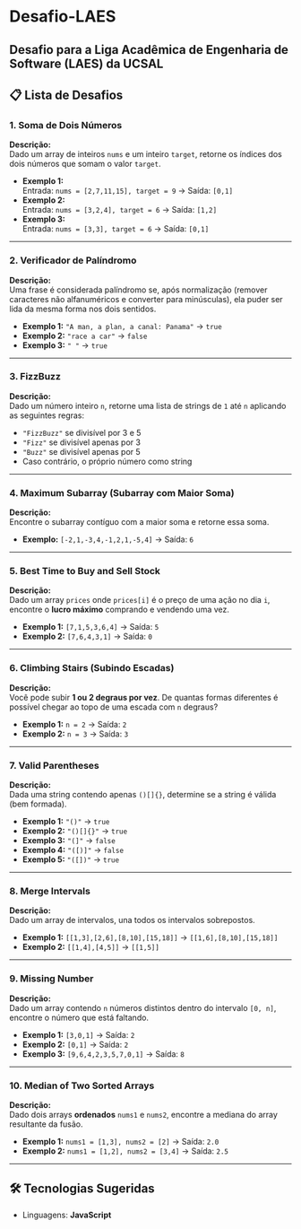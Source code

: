 # Desafio-LAES
Desafio para a Liga Acadêmica de Engenharia de Software (LAES) da UCSAL
---
## 📋 Lista de Desafios

### 1. Soma de Dois Números
**Descrição:**  
Dado um array de inteiros `nums` e um inteiro `target`, retorne os índices dos dois números que somam o valor `target`.

- **Exemplo 1:**  
  Entrada: `nums = [2,7,11,15], target = 9` → Saída: `[0,1]`  
- **Exemplo 2:**  
  Entrada: `nums = [3,2,4], target = 6` → Saída: `[1,2]`  
- **Exemplo 3:**  
  Entrada: `nums = [3,3], target = 6` → Saída: `[0,1]`  

---

### 2. Verificador de Palíndromo
**Descrição:**  
Uma frase é considerada palíndromo se, após normalização (remover caracteres não alfanuméricos e converter para minúsculas), ela puder ser lida da mesma forma nos dois sentidos.

- **Exemplo 1:** `"A man, a plan, a canal: Panama"` → `true`  
- **Exemplo 2:** `"race a car"` → `false`  
- **Exemplo 3:** `" "` → `true`  

---

### 3. FizzBuzz
**Descrição:**  
Dado um número inteiro `n`, retorne uma lista de strings de `1` até `n` aplicando as seguintes regras:
- `"FizzBuzz"` se divisível por 3 e 5  
- `"Fizz"` se divisível apenas por 3  
- `"Buzz"` se divisível apenas por 5  
- Caso contrário, o próprio número como string  

---

### 4. Maximum Subarray (Subarray com Maior Soma)
**Descrição:**  
Encontre o subarray contíguo com a maior soma e retorne essa soma.  

- **Exemplo:** `[-2,1,-3,4,-1,2,1,-5,4]` → Saída: `6`  

---

### 5. Best Time to Buy and Sell Stock
**Descrição:**  
Dado um array `prices` onde `prices[i]` é o preço de uma ação no dia `i`, encontre o **lucro máximo** comprando e vendendo uma vez.

- **Exemplo 1:** `[7,1,5,3,6,4]` → Saída: `5`  
- **Exemplo 2:** `[7,6,4,3,1]` → Saída: `0`  

---

### 6. Climbing Stairs (Subindo Escadas)
**Descrição:**  
Você pode subir **1 ou 2 degraus por vez**. De quantas formas diferentes é possível chegar ao topo de uma escada com `n` degraus?  

- **Exemplo 1:** `n = 2` → Saída: `2`  
- **Exemplo 2:** `n = 3` → Saída: `3`  

---

### 7. Valid Parentheses
**Descrição:**  
Dada uma string contendo apenas `()[]{}`, determine se a string é válida (bem formada).  

- **Exemplo 1:** `"()"` → `true`  
- **Exemplo 2:** `"()[]{}"` → `true`  
- **Exemplo 3:** `"(]"` → `false`  
- **Exemplo 4:** `"([)]"` → `false`  
- **Exemplo 5:** `"([])"` → `true`  

---

### 8. Merge Intervals
**Descrição:**  
Dado um array de intervalos, una todos os intervalos sobrepostos.  

- **Exemplo 1:** `[[1,3],[2,6],[8,10],[15,18]]` → `[[1,6],[8,10],[15,18]]`  
- **Exemplo 2:** `[[1,4],[4,5]]` → `[[1,5]]`  

---

### 9. Missing Number
**Descrição:**  
Dado um array contendo `n` números distintos dentro do intervalo `[0, n]`, encontre o número que está faltando.  

- **Exemplo 1:** `[3,0,1]` → Saída: `2`  
- **Exemplo 2:** `[0,1]` → Saída: `2`  
- **Exemplo 3:** `[9,6,4,2,3,5,7,0,1]` → Saída: `8`  

---

### 10. Median of Two Sorted Arrays
**Descrição:**  
Dado dois arrays **ordenados** `nums1` e `nums2`, encontre a mediana do array resultante da fusão.  

- **Exemplo 1:** `nums1 = [1,3], nums2 = [2]` → Saída: `2.0`  
- **Exemplo 2:** `nums1 = [1,2], nums2 = [3,4]` → Saída: `2.5`  

---

## 🛠️ Tecnologias Sugeridas
- Linguagens: **JavaScript**  
